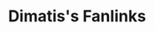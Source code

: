 ---
layout: fanlink_list
title: Dimatis's Fanlinks
description: Dimatis fanlinks for stream or download music.
link: fanlinks
image: http://dimatis.yizack.com/images/dimatis-logo-2.png
image_secure: https://dimatis.yizack.com/images/dimatis-logo-2.png
dark: false
---